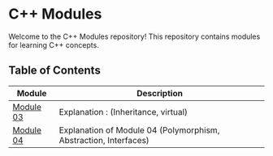 # C++ Modules

Welcome to the C++ Modules repository! This repository contains modules for learning C++ concepts.

## Table of Contents

| Module | Description |
| ------ | ----------- |
| [Module 03](03/README.md) | Explanation : (Inheritance, virtual) |
| [Module 04](04/README.md) | Explanation of Module 04 (Polymorphism, Abstraction, Interfaces)|


